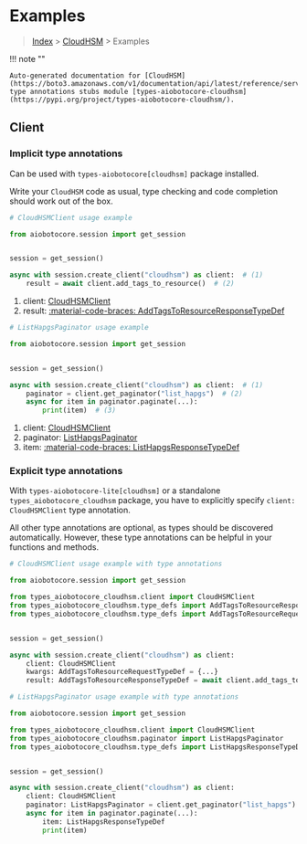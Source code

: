 # Examples

> [Index](../README.md) > [CloudHSM](./README.md) > Examples

!!! note ""

    Auto-generated documentation for [CloudHSM](https://boto3.amazonaws.com/v1/documentation/api/latest/reference/services/cloudhsm.html#cloudhsm)
    type annotations stubs module [types-aiobotocore-cloudhsm](https://pypi.org/project/types-aiobotocore-cloudhsm/).

## Client

### Implicit type annotations

Can be used with `types-aiobotocore[cloudhsm]` package installed.

Write your `CloudHSM` code as usual,
type checking and code completion should work out of the box.



```python
# CloudHSMClient usage example

from aiobotocore.session import get_session


session = get_session()

async with session.create_client("cloudhsm") as client:  # (1)
    result = await client.add_tags_to_resource()  # (2)
```

1. client: [CloudHSMClient](./client.md)
2. result: [:material-code-braces: AddTagsToResourceResponseTypeDef](./type_defs.md#addtagstoresourceresponsetypedef) 



```python
# ListHapgsPaginator usage example

from aiobotocore.session import get_session


session = get_session()

async with session.create_client("cloudhsm") as client:  # (1)
    paginator = client.get_paginator("list_hapgs")  # (2)
    async for item in paginator.paginate(...):
        print(item)  # (3)
```

1. client: [CloudHSMClient](./client.md)
2. paginator: [ListHapgsPaginator](./paginators.md#listhapgspaginator)
3. item: [:material-code-braces: ListHapgsResponseTypeDef](./type_defs.md#listhapgsresponsetypedef) 




### Explicit type annotations

With `types-aiobotocore-lite[cloudhsm]`
or a standalone `types_aiobotocore_cloudhsm` package, you have to explicitly specify
`client: CloudHSMClient` type annotation.

All other type annotations are optional, as types should be discovered automatically.
However, these type annotations can be helpful in your functions and methods.


```python
# CloudHSMClient usage example with type annotations

from aiobotocore.session import get_session

from types_aiobotocore_cloudhsm.client import CloudHSMClient
from types_aiobotocore_cloudhsm.type_defs import AddTagsToResourceResponseTypeDef
from types_aiobotocore_cloudhsm.type_defs import AddTagsToResourceRequestTypeDef


session = get_session()

async with session.create_client("cloudhsm") as client:
    client: CloudHSMClient
    kwargs: AddTagsToResourceRequestTypeDef = {...}
    result: AddTagsToResourceResponseTypeDef = await client.add_tags_to_resource(**kwargs)
```



```python
# ListHapgsPaginator usage example with type annotations

from aiobotocore.session import get_session

from types_aiobotocore_cloudhsm.client import CloudHSMClient
from types_aiobotocore_cloudhsm.paginator import ListHapgsPaginator
from types_aiobotocore_cloudhsm.type_defs import ListHapgsResponseTypeDef


session = get_session()

async with session.create_client("cloudhsm") as client:
    client: CloudHSMClient
    paginator: ListHapgsPaginator = client.get_paginator("list_hapgs")
    async for item in paginator.paginate(...):
        item: ListHapgsResponseTypeDef
        print(item)
```


